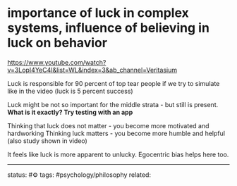 # importance of luck in complex systems, influence of believing in luck on behavior
https://www.youtube.com/watch?v=3LopI4YeC4I&list=WL&index=3&ab_channel=Veritasium

Luck is responsible for 90 percent of top tear people if we try to simulate like in the video (luck is 5 percent success)

Luck might be not so important for the middle strata - but still is present. **What is it exactly? Try testing with an app** 

Thinking that luck does not matter - you become more motivated and hardworking
Thinking luck matters - you become more humble and helpful
(also study shown in video)

It feels like luck is more apparent to unlucky.
Egocentric bias helps here too.



---
status: #⚙️ 
tags: #psychology/philosophy 
related: 